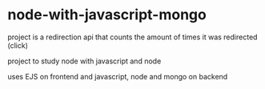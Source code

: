 # node-with-javascript-mongo

project is a redirection api that counts the amount of times it was redirected (click)

project to study node with javascript and node

uses EJS on frontend and javascript, node and mongo on backend
